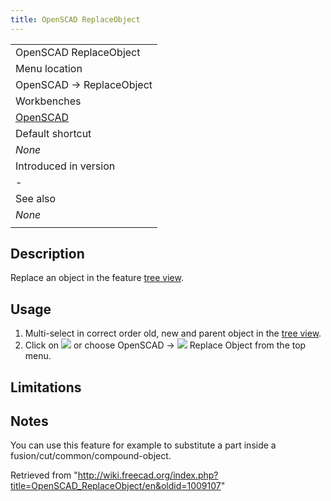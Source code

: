 ```yaml
---
title: OpenSCAD ReplaceObject
---
```


|                                                      |
| ---------------------------------------------------- |
| OpenSCAD ReplaceObject‏‎                             |
| Menu location                                        |
| OpenSCAD → ReplaceObject‏‎                           |
| Workbenches                                          |
| [OpenSCAD](/OpenSCAD_Workbench "OpenSCAD Workbench") |
| Default shortcut                                     |
| _None_                                               |
| Introduced in version                                |
| -                                                    |
| See also                                             |
| _None_                                               |
|                                                      |

## Description

Replace an object in the feature [tree view](/Tree_view "Tree view").

## Usage

1. Multi-select in correct order old, new and parent object in the [tree view](/Tree_view "Tree view").
2. Click on ![](/images/OpenSCAD_ReplaceObject.svg) or choose OpenSCAD → ![](/images/OpenSCAD_ReplaceObject.svg) Replace Object from the top menu.

## Limitations

## Notes

You can use this feature for example to substitute a part inside a fusion/cut/common/compound-object.

Retrieved from "<http://wiki.freecad.org/index.php?title=OpenSCAD_ReplaceObject/en&oldid=1009107>"
